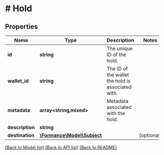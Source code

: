 # # Hold

## Properties

Name | Type | Description | Notes
------------ | ------------- | ------------- | -------------
**id** | **string** | The unique ID of the hold. |
**wallet_id** | **string** | The ID of the wallet the hold is associated with. |
**metadata** | **array<string,mixed>** | Metadata associated with the hold. |
**description** | **string** |  |
**destination** | [**\Formance\Model\Subject**](Subject.md) |  | [optional]

[[Back to Model list]](../../README.md#models) [[Back to API list]](../../README.md#endpoints) [[Back to README]](../../README.md)
